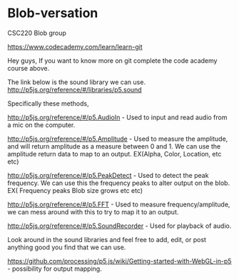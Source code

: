 # Blob-versation
CSC220 Blob group

https://www.codecademy.com/learn/learn-git

Hey guys, If you want to know more on git complete the code academy course above. 

The link below is the sound library we can use.
http://p5js.org/reference/#/libraries/p5.sound

Specifically these methods,

http://p5js.org/reference/#/p5.AudioIn -  Used to input and read audio from a mic on the computer. 

http://p5js.org/reference/#/p5.Amplitude - Used to measure the amplitude, and will return amplitude as a measure between 0 and 1. We can use the amplitude return data to map to an output. EX(Alpha, Color, Location, etc etc)

http://p5js.org/reference/#/p5.PeakDetect -  Used to detect the peak frequency. We can use this  the frequency peaks to alter output on the blob. EX( Frequency peaks Blob size grows etc etc)

http://p5js.org/reference/#/p5.FFT -  Used to measure frequency/amplitude, we can mess around with this to try to map it to an output. 

http://p5js.org/reference/#/p5.SoundRecorder - Used for playback of audio.

Look around in the sound libraries and feel free to add, edit, or post anything good you find that we can use. 

https://github.com/processing/p5.js/wiki/Getting-started-with-WebGL-in-p5 - possibility for output mapping.

